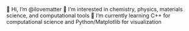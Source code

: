 👋 Hi, I’m @ilovematter
👀 I’m interested in chemistry, physics, materials science, and computational tools
🌱 I’m currently learning C++ for computational science and Python/Matplotlib for visualization

<!---
ilovematter/ilovematter is a ✨ special ✨ repository because its `README.md` (this file) appears on your GitHub profile.
You can click the Preview link to take a look at your changes.
--->
